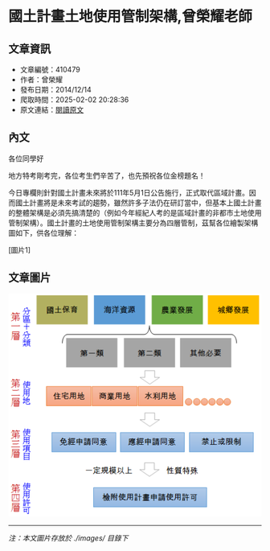 # 國土計畫土地使用管制架構,曾榮耀老師

## 文章資訊
- 文章編號：410479
- 作者：曾榮耀
- 發布日期：2014/12/14
- 爬取時間：2025-02-02 20:28:36
- 原文連結：[閱讀原文](https://real-estate.get.com.tw/Columns/detail.aspx?no=410479)

## 內文
各位同學好

地方特考剛考完，各位考生們辛苦了，也先預祝各位金榜題名！

今日專欄則針對國土計畫未來將於111年5月1日公告施行，正式取代區域計畫。因而國土計畫將是未來考試的趨勢，雖然許多子法仍在研訂當中，但基本上國土計畫的整體架構是必須先搞清楚的（例如今年經紀人考的是區域計畫的非都市土地使用管制架構）。國土計畫的土地使用管制架構主要分為四層管制，茲幫各位繪製架構圖如下，供各位理解：

[圖片1]

## 文章圖片

![圖片1](./images/410479_bd186b1d.png)


---
*注：本文圖片存放於 ./images/ 目錄下*
